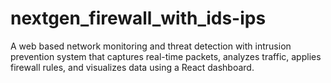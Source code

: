 # nextgen_firewall_with_ids-ips
A web based network monitoring and threat detection with intrusion prevention system that captures real-time packets, analyzes traffic, applies firewall rules, and visualizes data using a React dashboard.
